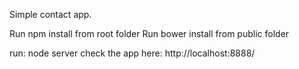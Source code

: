 Simple contact app.

Run npm install from root folder
Run bower install from public folder

run: node server
check the app here: http://localhost:8888/
